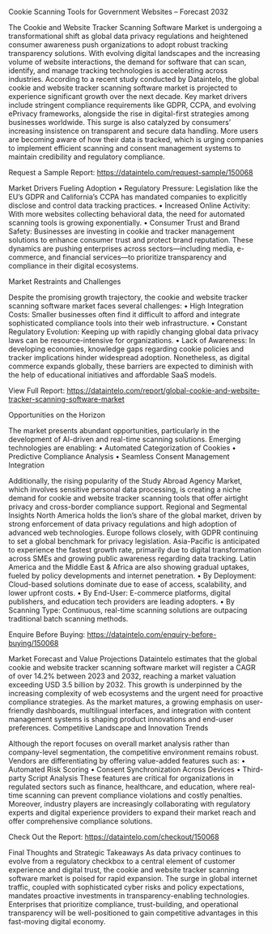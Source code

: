 Cookie Scanning Tools for Government Websites – Forecast 2032

The Cookie and Website Tracker Scanning Software Market is undergoing a transformational shift as global data privacy regulations and heightened consumer awareness push organizations to adopt robust tracking transparency solutions. With evolving digital landscapes and the increasing volume of website interactions, the demand for software that can scan, identify, and manage tracking technologies is accelerating across industries.
According to a recent study conducted by Dataintelo, the global cookie and website tracker scanning software market is projected to experience significant growth over the next decade. Key market drivers include stringent compliance requirements like GDPR, CCPA, and evolving ePrivacy frameworks, alongside the rise in digital-first strategies among businesses worldwide.
This surge is also catalyzed by consumers’ increasing insistence on transparent and secure data handling. More users are becoming aware of how their data is tracked, which is urging companies to implement efficient scanning and consent management systems to maintain credibility and regulatory compliance.

Request a Sample Report: https://dataintelo.com/request-sample/150068 

Market Drivers Fueling Adoption
•	Regulatory Pressure: Legislation like the EU’s GDPR and California’s CCPA has mandated companies to explicitly disclose and control data tracking practices.
•	Increased Online Activity: With more websites collecting behavioral data, the need for automated scanning tools is growing exponentially.
•	Consumer Trust and Brand Safety: Businesses are investing in cookie and tracker management solutions to enhance consumer trust and protect brand reputation.
These dynamics are pushing enterprises across sectors—including media, e-commerce, and financial services—to prioritize transparency and compliance in their digital ecosystems.

Market Restraints and Challenges

Despite the promising growth trajectory, the cookie and website tracker scanning software market faces several challenges:
•	High Integration Costs: Smaller businesses often find it difficult to afford and integrate sophisticated compliance tools into their web infrastructure.
•	Constant Regulatory Evolution: Keeping up with rapidly changing global data privacy laws can be resource-intensive for organizations.
•	Lack of Awareness: In developing economies, knowledge gaps regarding cookie policies and tracker implications hinder widespread adoption.
Nonetheless, as digital commerce expands globally, these barriers are expected to diminish with the help of educational initiatives and affordable SaaS models.

View Full Report: https://dataintelo.com/report/global-cookie-and-website-tracker-scanning-software-market

Opportunities on the Horizon

The market presents abundant opportunities, particularly in the development of AI-driven and real-time scanning solutions. Emerging technologies are enabling:
•	Automated Categorization of Cookies
•	Predictive Compliance Analysis
•	Seamless Consent Management Integration

Additionally, the rising popularity of the Study Abroad Agency Market, which involves sensitive personal data processing, is creating a niche demand for cookie and website tracker scanning tools that offer airtight privacy and cross-border compliance support.
Regional and Segmental Insights
North America holds the lion’s share of the global market, driven by strong enforcement of data privacy regulations and high adoption of advanced web technologies. Europe follows closely, with GDPR continuing to set a global benchmark for privacy legislation.
Asia-Pacific is anticipated to experience the fastest growth rate, primarily due to digital transformation across SMEs and growing public awareness regarding data tracking. Latin America and the Middle East & Africa are also showing gradual uptakes, fueled by policy developments and internet penetration.
•	By Deployment: Cloud-based solutions dominate due to ease of access, scalability, and lower upfront costs.
•	By End-User: E-commerce platforms, digital publishers, and education tech providers are leading adopters.
•	By Scanning Type: Continuous, real-time scanning solutions are outpacing traditional batch scanning methods.

Enquire Before Buying: https://dataintelo.com/enquiry-before-buying/150068 

Market Forecast and Value Projections
Dataintelo estimates that the global cookie and website tracker scanning software market will register a CAGR of over 14.2% between 2023 and 2032, reaching a market valuation exceeding USD 3.5 billion by 2032. This growth is underpinned by the increasing complexity of web ecosystems and the urgent need for proactive compliance strategies.
As the market matures, a growing emphasis on user-friendly dashboards, multilingual interfaces, and integration with content management systems is shaping product innovations and end-user preferences.
Competitive Landscape and Innovation Trends

Although the report focuses on overall market analysis rather than company-level segmentation, the competitive environment remains robust. Vendors are differentiating by offering value-added features such as:
•	Automated Risk Scoring
•	Consent Synchronization Across Devices
•	Third-party Script Analysis
These features are critical for organizations in regulated sectors such as finance, healthcare, and education, where real-time scanning can prevent compliance violations and costly penalties.
Moreover, industry players are increasingly collaborating with regulatory experts and digital experience providers to expand their market reach and offer comprehensive compliance solutions.

Check Out the Report: https://dataintelo.com/checkout/150068

Final Thoughts and Strategic Takeaways
As data privacy continues to evolve from a regulatory checkbox to a central element of customer experience and digital trust, the cookie and website tracker scanning software market is poised for rapid expansion. The surge in global internet traffic, coupled with sophisticated cyber risks and policy expectations, mandates proactive investments in transparency-enabling technologies.
Enterprises that prioritize compliance, trust-building, and operational transparency will be well-positioned to gain competitive advantages in this fast-moving digital economy.

